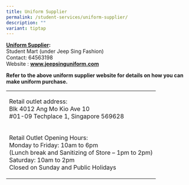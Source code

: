 ```yaml
---
title: Uniform Supplier
permalink: /student-services/uniform-supplier/
description: ""
variant: tiptap
---
```

<p><strong><u>Uniform Supplier</u>: </strong>
<br>Student Mart (under Jeep Sing Fashion)
<br>Contact:&nbsp;64563198
<br>Website&nbsp;:&nbsp;<strong><a href="http://www.jeepsinguniform.com/" rel="noopener noreferrer nofollow" target="_blank">www.jeepsinguniform.com</a></strong>
<br>
</p>
<p><strong>Refer to the above uniform supplier website for details on how you can make uniform purchase.</strong>
</p>
<table style="minWidth: 25px">
<colgroup>
<col>
</colgroup>
<tbody>
<tr>
<td rowspan="1" colspan="1">
<p>Retail outlet address:
<br>Blk 4012 Ang Mo Kio Ave 10
<br>#01-09 Techplace 1, Singapore 569628</p>
</td>
</tr>
<tr>
<td rowspan="1" colspan="1">
<p>Retail Outlet Opening Hours:
<br>Monday to Friday: 10am to 6pm
<br>(Lunch break and Sanitizing of Store – 1pm to 2pm)
<br>Saturday: 10am to 2pm
<br>Closed on Sunday and Public Holidays</p>
</td>
</tr>
</tbody>
</table>
<p></p>